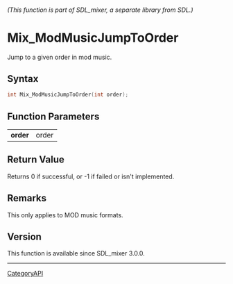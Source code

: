 ###### (This function is part of SDL_mixer, a separate library from SDL.)
# Mix_ModMusicJumpToOrder

Jump to a given order in mod music.

## Syntax

```c
int Mix_ModMusicJumpToOrder(int order);

```

## Function Parameters

|               |       |
| ------------- | ----- |
| **order**     | order |

## Return Value

Returns 0 if successful, or -1 if failed or isn't implemented.

## Remarks

This only applies to MOD music formats.

## Version

This function is available since SDL_mixer 3.0.0.

----
[CategoryAPI](CategoryAPI)

